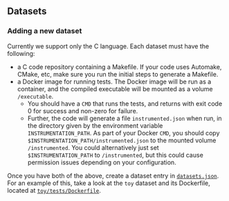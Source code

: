## Datasets

### Adding a new dataset

Currently we support only the C language. Each dataset must have the following:
- a C code repository containing a Makefile. If your code uses Automake, CMake, etc, make sure you run the initial steps to generate a Makefile.
- a Docker image for running tests. The Docker image will be run as a container, and the compiled executable will be mounted as a volume `/executable`.
    - You should have a `CMD` that runs the tests, and returns with exit code 0 for success and non-zero for failure.
    - Further, the code will generate a file `instrumented.json` when run, in the directory given by the environment variable `INSTRUMENTATION_PATH`. As part of your Docker `CMD`, you should copy `$INSTRUMENTATION_PATH/instrumented.json` to the mounted volume `/instrumented`. You could alternatively just set `$INSTRUMENTATION_PATH` to `/instrumented`, but this could cause permission issues depending on your configuration.

Once you have both of the above, create a dataset entry in [`datasets.json`](datasets.json). For an example of this, take a look at the `toy` dataset and its Dockerfile, located at [`toy/tests/Dockerfile`](toy/tests/Dockerfile).
